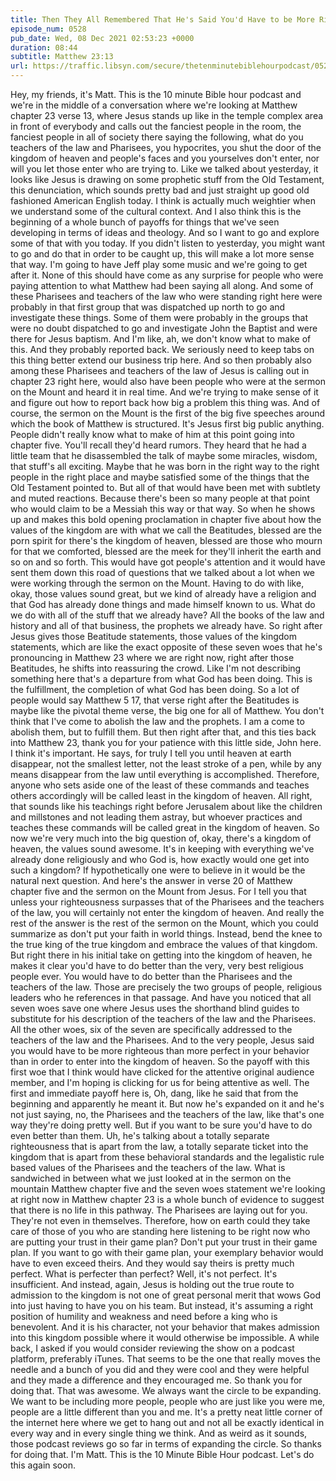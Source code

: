 ```yaml
---
title: Then They All Remembered That He's Said You'd Have to be More Righteous Than the Pharisees and they Were Like Dang
episode_num: 0528
pub_date: Wed, 08 Dec 2021 02:53:23 +0000
duration: 08:44
subtitle: Matthew 23:13
url: https://traffic.libsyn.com/secure/thetenminutebiblehourpodcast/0528_-_Then_They_All_Remembered_That_Hes_Said_Youd_Have_to_be_More_Righteous_Than_the_Pharisees_and_they_Were_Like_Dang.mp3
---
```


 Hey, my friends, it's Matt. This is the 10 minute Bible hour podcast and we're in the middle of a conversation where we're looking at Matthew chapter 23 verse 13, where Jesus stands up like in the temple complex area in front of everybody and calls out the fanciest people in the room, the fanciest people in all of society there saying the following, what do you teachers of the law and Pharisees, you hypocrites, you shut the door of the kingdom of heaven and people's faces and you yourselves don't enter, nor will you let those enter who are trying to. Like we talked about yesterday, it looks like Jesus is drawing on some prophetic stuff from the Old Testament, this denunciation, which sounds pretty bad and just straight up good old fashioned American English today. I think is actually much weightier when we understand some of the cultural context. And I also think this is the beginning of a whole bunch of payoffs for things that we've seen developing in terms of ideas and theology. And so I want to go and explore some of that with you today. If you didn't listen to yesterday, you might want to go and do that in order to be caught up, this will make a lot more sense that way. I'm going to have Jeff play some music and we're going to get after it. None of this should have come as any surprise for people who were paying attention to what Matthew had been saying all along. And some of these Pharisees and teachers of the law who were standing right here were probably in that first group that was dispatched up north to go and investigate these things. Some of them were probably in the groups that were no doubt dispatched to go and investigate John the Baptist and were there for Jesus baptism. And I'm like, ah, we don't know what to make of this. And they probably reported back. We seriously need to keep tabs on this thing better extend our business trip here. And so then probably also among these Pharisees and teachers of the law of Jesus is calling out in chapter 23 right here, would also have been people who were at the sermon on the Mount and heard it in real time. And we're trying to make sense of it and figure out how to report back how big a problem this thing was. And of course, the sermon on the Mount is the first of the big five speeches around which the book of Matthew is structured. It's Jesus first big public anything. People didn't really know what to make of him at this point going into chapter five. You'll recall they'd heard rumors. They heard that he had a little team that he disassembled the talk of maybe some miracles, wisdom, that stuff's all exciting. Maybe that he was born in the right way to the right people in the right place and maybe satisfied some of the things that the Old Testament pointed to. But all of that would have been met with subtlety and muted reactions. Because there's been so many people at that point who would claim to be a Messiah this way or that way. So when he shows up and makes this bold opening proclamation in chapter five about how the values of the kingdom are with what we call the Beatitudes, blessed are the porn spirit for there's the kingdom of heaven, blessed are those who mourn for that we comforted, blessed are the meek for they'll inherit the earth and so on and so forth. This would have got people's attention and it would have sent them down this road of questions that we talked about a lot when we were working through the sermon on the Mount. Having to do with like, okay, those values sound great, but we kind of already have a religion and that God has already done things and made himself known to us. What do we do with all of the stuff that we already have? All the books of the law and history and all of that business, the prophets we already have. So right after Jesus gives those Beatitude statements, those values of the kingdom statements, which are like the exact opposite of these seven woes that he's pronouncing in Matthew 23 where we are right now, right after those Beatitudes, he shifts into reassuring the crowd. Like I'm not describing something here that's a departure from what God has been doing. This is the fulfillment, the completion of what God has been doing. So a lot of people would say Matthew 5 17, that verse right after the Beatitudes is maybe like the pivotal theme verse, the big one for all of Matthew. You don't think that I've come to abolish the law and the prophets. I am a come to abolish them, but to fulfill them. But then right after that, and this ties back into Matthew 23, thank you for your patience with this little side, John here. I think it's important. He says, for truly I tell you until heaven at earth disappear, not the smallest letter, not the least stroke of a pen, while by any means disappear from the law until everything is accomplished. Therefore, anyone who sets aside one of the least of these commands and teaches others accordingly will be called least in the kingdom of heaven. All right, that sounds like his teachings right before Jerusalem about like the children and millstones and not leading them astray, but whoever practices and teaches these commands will be called great in the kingdom of heaven. So now we're very much into the big question of, okay, there's a kingdom of heaven, the values sound awesome. It's in keeping with everything we've already done religiously and who God is, how exactly would one get into such a kingdom? If hypothetically one were to believe in it would be the natural next question. And here's the answer in verse 20 of Matthew chapter five and the sermon on the Mount from Jesus. For I tell you that unless your righteousness surpasses that of the Pharisees and the teachers of the law, you will certainly not enter the kingdom of heaven. And really the rest of the answer is the rest of the sermon on the Mount, which you could summarize as don't put your faith in world things. Instead, bend the knee to the true king of the true kingdom and embrace the values of that kingdom. But right there in his initial take on getting into the kingdom of heaven, he makes it clear you'd have to do better than the very, very best religious people ever. You would have to do better than the Pharisees and the teachers of the law. Those are precisely the two groups of people, religious leaders who he references in that passage. And have you noticed that all seven woes save one where Jesus uses the shorthand blind guides to substitute for his description of the teachers of the law and the Pharisees. All the other woes, six of the seven are specifically addressed to the teachers of the law and the Pharisees. And to the very people, Jesus said you would have to be more righteous than more perfect in your behavior than in order to enter into the kingdom of heaven. So the payoff with this first woe that I think would have clicked for the attentive original audience member, and I'm hoping is clicking for us for being attentive as well. The first and immediate payoff here is, Oh, dang, like he said that from the beginning and apparently he meant it. But now he's expanded on it and he's not just saying, no, the Pharisees and the teachers of the law, like that's one way they're doing pretty well. But if you want to be sure you'd have to do even better than them. Uh, he's talking about a totally separate righteousness that is apart from the law, a totally separate ticket into the kingdom that is apart from these behavioral standards and the legalistic rule based values of the Pharisees and the teachers of the law. What is sandwiched in between what we just looked at in the sermon on the mountain Matthew chapter five and the seven woes statement we're looking at right now in Matthew chapter 23 is a whole bunch of evidence to suggest that there is no life in this pathway. The Pharisees are laying out for you. They're not even in themselves. Therefore, how on earth could they take care of those of you who are standing here listening to be right now who are putting your trust in their game plan? Don't put your trust in their game plan. If you want to go with their game plan, your exemplary behavior would have to even exceed theirs. And they would say theirs is pretty much perfect. What is perfecter than perfect? Well, it's not perfect. It's insufficient. And instead, again, Jesus is holding out the true route to admission to the kingdom is not one of great personal merit that wows God into just having to have you on his team. But instead, it's assuming a right position of humility and weakness and need before a king who is benevolent. And it is his character, not your behavior that makes admission into this kingdom possible where it would otherwise be impossible. A while back, I asked if you would consider reviewing the show on a podcast platform, preferably iTunes. That seems to be the one that really moves the needle and a bunch of you did and they were cool and they were helpful and they made a difference and they encouraged me. So thank you for doing that. That was awesome. We always want the circle to be expanding. We want to be including more people, people who are just like you were me, people are a little different than you and me. It's a pretty neat little corner of the internet here where we get to hang out and not all be exactly identical in every way and in every single thing we think. And as weird as it sounds, those podcast reviews go so far in terms of expanding the circle. So thanks for doing that. I'm Matt. This is the 10 Minute Bible Hour podcast. Let's do this again soon.